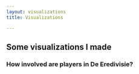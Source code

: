 ```yaml
---
layout: visualizations
title: Visualizations

---
```

## Some visualizations I made

### How involved are players in De Eredivisie?









